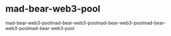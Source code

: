 # mad-bear-web3-pool
mad-bear-web3-poolmad-bear-web3-poolmad-bear-web3-poolmad-bear-web3-poolmad-bear-web3-pool
